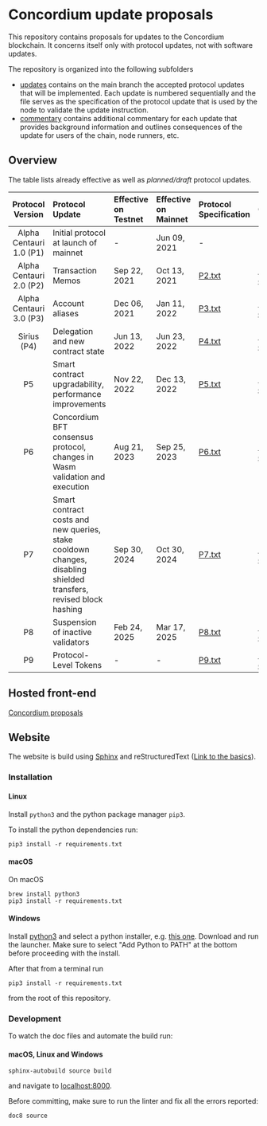 # Concordium update proposals

This repository contains proposals for updates to the Concordium blockchain.
It concerns itself only with protocol updates, not with software updates.

The repository is organized into the following subfolders
- [updates](./updates) contains on the main branch the accepted protocol
  updates that will be implemented. Each update is numbered sequentially and the
  file serves as the specification of the protocol update that is used by the
  node to validate the update instruction.
- [commentary](./commentary) contains additional commentary for each update that
  provides background information and outlines consequences of the update for
  users of the chain, node runners, etc.
## Overview

The table lists already effective as well as *planned/draft* protocol updates.

| Protocol Version | Protocol Update | Effective on Testnet | Effective on Mainnet | Protocol Specification | Commentary | Specification Hash | Transaction Hash (Mainnet) | Block Hash (Mainnet) |
| :---: | :--- | :--- | :--- | :--- | :--- | :--- | :--- | :--- |
| Alpha Centauri 1.0 (P1) | Initial protocol at launch of mainnet | - | Jun 09, 2021 | - | - | - | - | - |
| Alpha Centauri 2.0 (P2) | Transaction Memos | Sep 22, 2021 | Oct 13, 2021 | [P2.txt](../main/updates/P2.txt) | [P2-commentary.txt](../main/commentary/P2-commentary.txt) | `9b1f206bbe230fef248c9312805460b4f1b05c1ef3964946981a8d4abb58b923` | `bfa62d327aeffb82978b4bad9e23d9776dddccd5fad100bc26d470c0ed5c322c` | `81bec0077c29616799e4ad9ccde28b5de76c218045eea036a173a2441725fdb3` |
| Alpha Centauri 3.0 (P3) | Account aliases | Dec 06, 2021 | Jan 11, 2022 | [P3.txt](../main/updates/P3.txt) | [P3-commentary.txt](../main/commentary/P3-commentary.txt) | `ec9f7733e872ed0b8f1f386d12c5c725379fc609ce246ffdce28cfb9163ea350` | `7d26c03a30d3156102d50e1c1429786191a002f0d124f82d6447ed3dab9da0d8` | `da7ad0050ac7352183b5731ec81d9b39a064248ba9c4acb8d12daa678040db43` |
| Sirius (P4) | Delegation and new contract state | Jun 13, 2022 | Jun 23, 2022 | [P4.txt](../main/updates/P4.txt) | [P4-commentary.txt](../main/commentary/P4-commentary.txt) | `20c6f246713e573fb5bfdf1e59c0a6f1a37cded34ff68fda4a60aa2ed9b151aa` | `4c135293c661cc57890aab1889e8263db70e3a857983e6aa7ffa5ea6806b9338` | `476093e74014d9c735de0173a653f094f15ee1a4d2693f24bddd184672723d98` |
| P5 | Smart contract upgradability, performance improvements | Nov 22, 2022 | Dec 13, 2022 | [P5.txt](../main/updates/P5.txt) | [P5-commentary.txt](../main/commentary/P5-commentary.txt) | `af5684e70c1438e442066d017e4410af6da2b53bfa651a07d81efa2aa668db20` | `6ca196c7fa2f3e0e64b7fa9b6c7299c5196ff38122768b799fab612db31b2114` | `5443ee296c0a87af8631998e5e7edd80ac4edec5c64255bdf8415af6e4bd0f43` |
| P6 | Concordium BFT consensus protocol, changes in Wasm validation and execution | Aug 21, 2023 | Sep 25, 2023 | [P6.txt](../main/updates/P6.txt) | [P6-commentary.txt](../main/commentary/P6-commentary.txt) | `ede9cf0b2185e9e8657f5c3fd8b6f30cef2f1ef4d9692aa4f6ef6a9fb4a762cd` | `358633697957ac1c3f91adc40f75d1ff951a11bc89826567a4118ce0371c17bf` | `5406c159c36841803d7eecba4aa5c21c6a72693a854ea88851218cfe8b31465c` |
| P7 | Smart contract costs and new queries, stake cooldown changes, disabling shielded transfers, revised block hashing | Sep 30, 2024 | Oct 30, 2024 | [P7.txt](../main/updates/P7.txt) | [P7-commentary.txt](../main/commentary/P7-commentary.txt) | `e68ea0b16bbadfa5e5da768ed9afe0880bd572e29337fe6fb584f293ed7699d6` | `8a3495a1b24d30f239ed9ab52ed6ba26f26f52039d7b740c968882732f3d0baa` | `11bb339c85b02d16c07984deeadb1c338871a49dd1527e129561b8c5b2fb1fb3` |
| P8 | Suspension of inactive validators | Feb 24, 2025 | Mar 17, 2025 | [P8.txt](../main/updates/P8.txt) | [P8-commentary.txt](../main/commentary/P8-commentary.txt) | `f12e20b6936a6b1b736e95715e1654b92adb4226ef7601b4183895bee563f9da` | `3acad056779aaa3d55aa43e92ff2cba0addbb08a8add827ea82da5de83f47ca6` | `c5e029410af1ae257a06e95894cc5277bb9a19d12f5730ed24b2f95c922ecd6e` |
| P9 | Protocol-Level Tokens | - | - | [P9.txt](../main/updates/P9.txt) | [P9-commentary.txt](../main/commentary/P9-commentary.txt) | `38c093fafce85684da59135441f37ebf4ece195be15e23ab9072d3d12d6dc3a7` | - | -

## Hosted front-end

[Concordium proposals](https://proposals.concordium.software/)

## Website

The website is build using [Sphinx](https://www.sphinx-doc.org/en/master/index.html) and reStructuredText ([Link to the basics](https://www.sphinx-doc.org/en/master/usage/restructuredtext/basics.html)).

### Installation

#### Linux

Install `python3` and the python package manager `pip3`.

To install the python dependencies run:
```
pip3 install -r requirements.txt
```

#### macOS

On macOS
```
brew install python3
pip3 install -r requirements.txt
```

#### Windows

Install [python3](https://www.python.org/downloads/windows/)
and select a python installer, e.g. [this one](https://www.python.org/ftp/python/3.9.1/python-3.9.1-amd64.exe).
Download and run the launcher. Make sure to select "Add Python to PATH" at the bottom before proceeding with the install.

After that from a terminal run
```
pip3 install -r requirements.txt
```
from the root of this repository.
### Development

To watch the doc files and automate the build run:

#### macOS, Linux and Windows
```
sphinx-autobuild source build
```
and navigate to [localhost:8000](http://localhost:8000).


Before committing, make sure to run the linter and fix all the errors reported:
```
doc8 source
```
